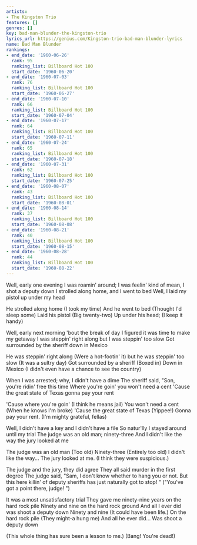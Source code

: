 ```yaml
---
artists:
- The Kingston Trio
features: []
genres: []
key: bad-man-blunder-the-kingston-trio
lyrics_url: https://genius.com/Kingston-trio-bad-man-blunder-lyrics
name: Bad Man Blunder
rankings:
- end_date: '1960-06-26'
  rank: 95
  ranking_list: Billboard Hot 100
  start_date: '1960-06-20'
- end_date: '1960-07-03'
  rank: 76
  ranking_list: Billboard Hot 100
  start_date: '1960-06-27'
- end_date: '1960-07-10'
  rank: 66
  ranking_list: Billboard Hot 100
  start_date: '1960-07-04'
- end_date: '1960-07-17'
  rank: 64
  ranking_list: Billboard Hot 100
  start_date: '1960-07-11'
- end_date: '1960-07-24'
  rank: 65
  ranking_list: Billboard Hot 100
  start_date: '1960-07-18'
- end_date: '1960-07-31'
  rank: 62
  ranking_list: Billboard Hot 100
  start_date: '1960-07-25'
- end_date: '1960-08-07'
  rank: 43
  ranking_list: Billboard Hot 100
  start_date: '1960-08-01'
- end_date: '1960-08-14'
  rank: 37
  ranking_list: Billboard Hot 100
  start_date: '1960-08-08'
- end_date: '1960-08-21'
  rank: 40
  ranking_list: Billboard Hot 100
  start_date: '1960-08-15'
- end_date: '1960-08-28'
  rank: 44
  ranking_list: Billboard Hot 100
  start_date: '1960-08-22'
---
```

Well, early one evening I was roamin' around;
I was feelin' kind of mean, I shot a deputy down
I strolled along home, and I went to bed
Well, I laid my pistol up under my head

He strolled along home (I took my time)
And he went to bed (Thought I'd sleep some)
Laid his pistol (Big twenty-two)
Up under his head; (I keep it handy)

Well, early next morning 'bout the break of day
I figured it was time to make my getaway
I was steppin' right along but I was steppin' too slow
Got surrounded by the sheriff down in Mexico

He was steppin' right along (Were a hot-footin' it) but he was steppin' too slow (It was a sultry day)
Got surrounded by a sheriff (Boxed in)
Down in Mexico (I didn't even have a chance to see the country)

When I was arrested; why, I didn't have a dime
The sheriff said, "Son, you're ridin' free this time
Where you're goin' you won't need a cent
'Cause the great state of Texas gonna pay your rent

'Cause where you're goin' (I think he means jail)
You won't need a cent (When he knows I'm broke)
'Cause the great state of Texas (Yippee!)
Gonna pay your rent. (I'm mighty grateful, fellas)

Well, I didn't have a key and I didn't have a file
So natur'lly I stayed around until my trial
The judge was an old man; ninety-three
And I didn't like the way the jury looked at me

The judge was an old man (Too old)
Ninety-three (Entirely too old)
I didn't like the way...
The jury looked at me. (I think they were suspicious.)

The judge and the jury, they did agree
They all said murder in the first degree
The judge said, "Sam, I don't know whether to hang you or not. But this here killin' of deputy sheriffs has just naturally got to stop! "
("You've got a point there, judge! ")


It was a most unsatisfactory trial
They gave me ninety-nine years on the hard rock pile
Ninety and nine on the hard rock ground
And all I ever did was shoot a deputy down
Ninety and nine (It could have been life.)
On the hard rock pile (They might-a hung me)
And all he ever did...
Was shoot a deputy down

(This whole thing has sure been a lesson to me.) (Bang! You're dead!)

